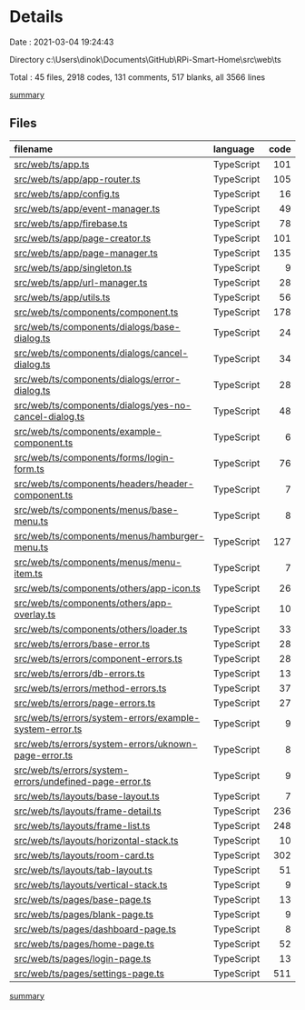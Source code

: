 # Details

Date : 2021-03-04 19:24:43

Directory c:\Users\dinok\Documents\GitHub\RPi-Smart-Home\src\web\ts

Total : 45 files,  2918 codes, 131 comments, 517 blanks, all 3566 lines

[summary](results.md)

## Files
| filename | language | code | comment | blank | total |
| :--- | :--- | ---: | ---: | ---: | ---: |
| [src/web/ts/app.ts](/src/web/ts/app.ts) | TypeScript | 101 | 1 | 12 | 114 |
| [src/web/ts/app/app-router.ts](/src/web/ts/app/app-router.ts) | TypeScript | 105 | 0 | 15 | 120 |
| [src/web/ts/app/config.ts](/src/web/ts/app/config.ts) | TypeScript | 16 | 3 | 7 | 26 |
| [src/web/ts/app/event-manager.ts](/src/web/ts/app/event-manager.ts) | TypeScript | 49 | 0 | 7 | 56 |
| [src/web/ts/app/firebase.ts](/src/web/ts/app/firebase.ts) | TypeScript | 78 | 16 | 16 | 110 |
| [src/web/ts/app/page-creator.ts](/src/web/ts/app/page-creator.ts) | TypeScript | 101 | 1 | 16 | 118 |
| [src/web/ts/app/page-manager.ts](/src/web/ts/app/page-manager.ts) | TypeScript | 135 | 4 | 23 | 162 |
| [src/web/ts/app/singleton.ts](/src/web/ts/app/singleton.ts) | TypeScript | 9 | 0 | 2 | 11 |
| [src/web/ts/app/url-manager.ts](/src/web/ts/app/url-manager.ts) | TypeScript | 28 | 0 | 2 | 30 |
| [src/web/ts/app/utils.ts](/src/web/ts/app/utils.ts) | TypeScript | 56 | 0 | 10 | 66 |
| [src/web/ts/components/component.ts](/src/web/ts/components/component.ts) | TypeScript | 178 | 27 | 30 | 235 |
| [src/web/ts/components/dialogs/base-dialog.ts](/src/web/ts/components/dialogs/base-dialog.ts) | TypeScript | 24 | 0 | 4 | 28 |
| [src/web/ts/components/dialogs/cancel-dialog.ts](/src/web/ts/components/dialogs/cancel-dialog.ts) | TypeScript | 34 | 0 | 8 | 42 |
| [src/web/ts/components/dialogs/error-dialog.ts](/src/web/ts/components/dialogs/error-dialog.ts) | TypeScript | 28 | 0 | 5 | 33 |
| [src/web/ts/components/dialogs/yes-no-cancel-dialog.ts](/src/web/ts/components/dialogs/yes-no-cancel-dialog.ts) | TypeScript | 48 | 0 | 8 | 56 |
| [src/web/ts/components/example-component.ts](/src/web/ts/components/example-component.ts) | TypeScript | 6 | 17 | 2 | 25 |
| [src/web/ts/components/forms/login-form.ts](/src/web/ts/components/forms/login-form.ts) | TypeScript | 76 | 0 | 11 | 87 |
| [src/web/ts/components/headers/header-component.ts](/src/web/ts/components/headers/header-component.ts) | TypeScript | 7 | 0 | 3 | 10 |
| [src/web/ts/components/menus/base-menu.ts](/src/web/ts/components/menus/base-menu.ts) | TypeScript | 8 | 0 | 5 | 13 |
| [src/web/ts/components/menus/hamburger-menu.ts](/src/web/ts/components/menus/hamburger-menu.ts) | TypeScript | 127 | 6 | 28 | 161 |
| [src/web/ts/components/menus/menu-item.ts](/src/web/ts/components/menus/menu-item.ts) | TypeScript | 7 | 0 | 3 | 10 |
| [src/web/ts/components/others/app-icon.ts](/src/web/ts/components/others/app-icon.ts) | TypeScript | 26 | 0 | 4 | 30 |
| [src/web/ts/components/others/app-overlay.ts](/src/web/ts/components/others/app-overlay.ts) | TypeScript | 10 | 0 | 4 | 14 |
| [src/web/ts/components/others/loader.ts](/src/web/ts/components/others/loader.ts) | TypeScript | 33 | 0 | 9 | 42 |
| [src/web/ts/errors/base-error.ts](/src/web/ts/errors/base-error.ts) | TypeScript | 28 | 0 | 2 | 30 |
| [src/web/ts/errors/component-errors.ts](/src/web/ts/errors/component-errors.ts) | TypeScript | 28 | 0 | 3 | 31 |
| [src/web/ts/errors/db-errors.ts](/src/web/ts/errors/db-errors.ts) | TypeScript | 13 | 0 | 3 | 16 |
| [src/web/ts/errors/method-errors.ts](/src/web/ts/errors/method-errors.ts) | TypeScript | 37 | 0 | 3 | 40 |
| [src/web/ts/errors/page-errors.ts](/src/web/ts/errors/page-errors.ts) | TypeScript | 27 | 0 | 3 | 30 |
| [src/web/ts/errors/system-errors/example-system-error.ts](/src/web/ts/errors/system-errors/example-system-error.ts) | TypeScript | 9 | 0 | 3 | 12 |
| [src/web/ts/errors/system-errors/uknown-page-error.ts](/src/web/ts/errors/system-errors/uknown-page-error.ts) | TypeScript | 8 | 0 | 2 | 10 |
| [src/web/ts/errors/system-errors/undefined-page-error.ts](/src/web/ts/errors/system-errors/undefined-page-error.ts) | TypeScript | 9 | 0 | 3 | 12 |
| [src/web/ts/layouts/base-layout.ts](/src/web/ts/layouts/base-layout.ts) | TypeScript | 7 | 0 | 5 | 12 |
| [src/web/ts/layouts/frame-detail.ts](/src/web/ts/layouts/frame-detail.ts) | TypeScript | 236 | 1 | 35 | 272 |
| [src/web/ts/layouts/frame-list.ts](/src/web/ts/layouts/frame-list.ts) | TypeScript | 248 | 6 | 43 | 297 |
| [src/web/ts/layouts/horizontal-stack.ts](/src/web/ts/layouts/horizontal-stack.ts) | TypeScript | 10 | 0 | 5 | 15 |
| [src/web/ts/layouts/room-card.ts](/src/web/ts/layouts/room-card.ts) | TypeScript | 302 | 17 | 57 | 376 |
| [src/web/ts/layouts/tab-layout.ts](/src/web/ts/layouts/tab-layout.ts) | TypeScript | 51 | 0 | 14 | 65 |
| [src/web/ts/layouts/vertical-stack.ts](/src/web/ts/layouts/vertical-stack.ts) | TypeScript | 9 | 0 | 5 | 14 |
| [src/web/ts/pages/base-page.ts](/src/web/ts/pages/base-page.ts) | TypeScript | 13 | 2 | 3 | 18 |
| [src/web/ts/pages/blank-page.ts](/src/web/ts/pages/blank-page.ts) | TypeScript | 9 | 0 | 3 | 12 |
| [src/web/ts/pages/dashboard-page.ts](/src/web/ts/pages/dashboard-page.ts) | TypeScript | 8 | 0 | 2 | 10 |
| [src/web/ts/pages/home-page.ts](/src/web/ts/pages/home-page.ts) | TypeScript | 52 | 0 | 10 | 62 |
| [src/web/ts/pages/login-page.ts](/src/web/ts/pages/login-page.ts) | TypeScript | 13 | 3 | 5 | 21 |
| [src/web/ts/pages/settings-page.ts](/src/web/ts/pages/settings-page.ts) | TypeScript | 511 | 27 | 74 | 612 |

[summary](results.md)